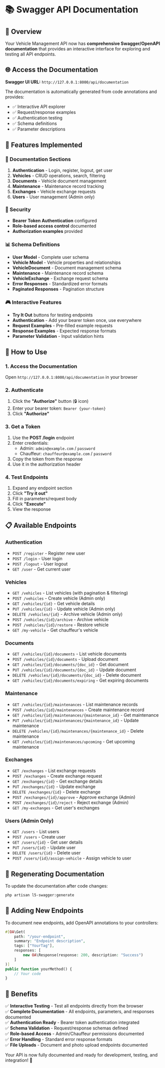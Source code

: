# 📚 Swagger API Documentation

## 🎯 Overview
Your Vehicle Management API now has **comprehensive Swagger/OpenAPI documentation** that provides an interactive interface for exploring and testing all API endpoints.

## 🌐 Access the Documentation
**Swagger UI URL:** `http://127.0.0.1:8000/api/documentation`

The documentation is automatically generated from code annotations and provides:
- ✅ Interactive API explorer
- ✅ Request/response examples
- ✅ Authentication testing
- ✅ Schema definitions
- ✅ Parameter descriptions

## 🔧 Features Implemented

### 📖 Documentation Sections
1. **Authentication** - Login, register, logout, get user
2. **Vehicles** - CRUD operations, search, filtering
3. **Documents** - Vehicle document management
4. **Maintenance** - Maintenance record tracking
5. **Exchanges** - Vehicle exchange requests
6. **Users** - User management (Admin only)

### 🔐 Security
- **Bearer Token Authentication** configured
- **Role-based access control** documented
- **Authorization examples** provided

### 📊 Schema Definitions
- **User Model** - Complete user schema
- **Vehicle Model** - Vehicle properties and relationships
- **VehicleDocument** - Document management schema
- **Maintenance** - Maintenance record schema
- **VehicleExchange** - Exchange request schema
- **Error Responses** - Standardized error formats
- **Paginated Responses** - Pagination structure

### 🎮 Interactive Features
- **Try It Out** buttons for testing endpoints
- **Authentication** - Add your bearer token once, use everywhere
- **Request Examples** - Pre-filled example requests
- **Response Examples** - Expected response formats
- **Parameter Validation** - Input validation hints

## 🚀 How to Use

### 1. **Access the Documentation**
Open `http://127.0.0.1:8000/api/documentation` in your browser

### 2. **Authenticate**
1. Click the **"Authorize"** button (🔒 icon)
2. Enter your bearer token: `Bearer {your-token}`
3. Click **"Authorize"**

### 3. **Get a Token**
1. Use the **POST /login** endpoint
2. Enter credentials:
   - Admin: `admin@example.com` / `password`
   - Chauffeur: `chauffeur@example.com` / `password`
3. Copy the token from the response
4. Use it in the authorization header

### 4. **Test Endpoints**
1. Expand any endpoint section
2. Click **"Try it out"**
3. Fill in parameters/request body
4. Click **"Execute"**
5. View the response

## 📋 Available Endpoints

### Authentication
- `POST /register` - Register new user
- `POST /login` - User login
- `POST /logout` - User logout
- `GET /user` - Get current user

### Vehicles
- `GET /vehicles` - List vehicles (with pagination & filtering)
- `POST /vehicles` - Create vehicle (Admin only)
- `GET /vehicles/{id}` - Get vehicle details
- `PUT /vehicles/{id}` - Update vehicle (Admin only)
- `DELETE /vehicles/{id}` - Archive vehicle (Admin only)
- `POST /vehicles/{id}/archive` - Archive vehicle
- `POST /vehicles/{id}/restore` - Restore vehicle
- `GET /my-vehicle` - Get chauffeur's vehicle

### Documents
- `GET /vehicles/{id}/documents` - List vehicle documents
- `POST /vehicles/{id}/documents` - Upload document
- `GET /vehicles/{id}/documents/{doc_id}` - Get document
- `PUT /vehicles/{id}/documents/{doc_id}` - Update document
- `DELETE /vehicles/{id}/documents/{doc_id}` - Delete document
- `GET /vehicles/{id}/documents/expiring` - Get expiring documents

### Maintenance
- `GET /vehicles/{id}/maintenances` - List maintenance records
- `POST /vehicles/{id}/maintenances` - Create maintenance record
- `GET /vehicles/{id}/maintenances/{maintenance_id}` - Get maintenance
- `PUT /vehicles/{id}/maintenances/{maintenance_id}` - Update maintenance
- `DELETE /vehicles/{id}/maintenances/{maintenance_id}` - Delete maintenance
- `GET /vehicles/{id}/maintenances/upcoming` - Get upcoming maintenance

### Exchanges
- `GET /exchanges` - List exchange requests
- `POST /exchanges` - Create exchange request
- `GET /exchanges/{id}` - Get exchange details
- `PUT /exchanges/{id}` - Update exchange
- `DELETE /exchanges/{id}` - Delete exchange
- `POST /exchanges/{id}/approve` - Approve exchange (Admin)
- `POST /exchanges/{id}/reject` - Reject exchange (Admin)
- `GET /my-exchanges` - Get user's exchanges

### Users (Admin Only)
- `GET /users` - List users
- `POST /users` - Create user
- `GET /users/{id}` - Get user details
- `PUT /users/{id}` - Update user
- `DELETE /users/{id}` - Delete user
- `POST /users/{id}/assign-vehicle` - Assign vehicle to user

## 🔄 Regenerating Documentation

To update the documentation after code changes:

```bash
php artisan l5-swagger:generate
```

## 📝 Adding New Endpoints

To document new endpoints, add OpenAPI annotations to your controllers:

```php
#[OA\Get(
    path: "/your-endpoint",
    summary: "Endpoint description",
    tags: ["YourTag"],
    responses: [
        new OA\Response(response: 200, description: "Success")
    ]
)]
public function yourMethod() {
    // Your code
}
```

## 🎉 Benefits

✅ **Interactive Testing** - Test all endpoints directly from the browser  
✅ **Complete Documentation** - All endpoints, parameters, and responses documented  
✅ **Authentication Ready** - Bearer token authentication integrated  
✅ **Schema Validation** - Request/response schemas defined  
✅ **Role-based Access** - Admin/Chauffeur permissions documented  
✅ **Error Handling** - Standard error response formats  
✅ **File Uploads** - Document and photo upload endpoints documented  

Your API is now fully documented and ready for development, testing, and integration! 🚀
